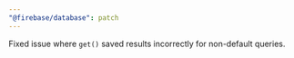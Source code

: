 ```yaml
---
"@firebase/database": patch
---
```


Fixed issue where `get()` saved results incorrectly for non-default queries.

